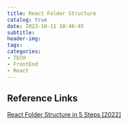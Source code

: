 ```yaml
---
title: React Folder Structure
catalog: true
date: 2023-10-11 10:46:45
subtitle:
header-img:
tags:
categories:
- TECH
- FrontEnd
- React
---
```


## Reference Links

[React Folder Structure in 5 Steps [2022]](https://www.robinwieruch.de/react-folder-structure/)
